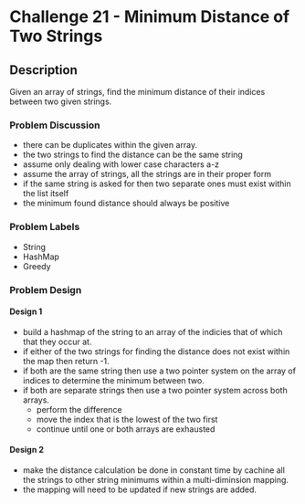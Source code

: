 # Challenge 21 - Minimum Distance of Two Strings
## Description
>
Given an array of strings, find the minimum distance of their indices between two given strings.  

### Problem Discussion
- there can be duplicates within the given array.
- the two strings to find the distance can be the same string
- assume only dealing with lower case characters a-z
- assume the array of strings, all the strings are in their proper form
- if the same string is asked for then two separate ones must exist within the list itself
- the minimum found distance should always be positive

### Problem Labels
- String
- HashMap
- Greedy

### Problem Design
#### Design 1
- build a hashmap of the string to an array of the indicies that of which that they occur at.
- if either of the two strings for finding the distance does not exist within the map then return -1.
- if both are the same string then use a two pointer system on the array of indices to determine the minimum between two.
- if both are separate strings then use a two pointer system across both arrays.  
  - perform the difference
  - move the index that is the lowest of the two first
  - continue until one or both arrays are exhausted

#### Design 2
- make the distance calculation be done in constant time by cachine all the strings to other string minimums within a multi-diminsion mapping.
- the mapping will need to be updated if new strings are added.